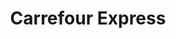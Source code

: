 ---
title: "Carrefour Express"
url: /ciudad-autonoma-de-buenos-aires/carrefour-express-echeverria/
shop: Lebensmittel
---